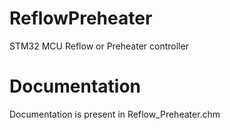 # ReflowPreheater
STM32 MCU Reflow or Preheater controller
# Documentation 
Documentation is present in Reflow_Preheater.chm
